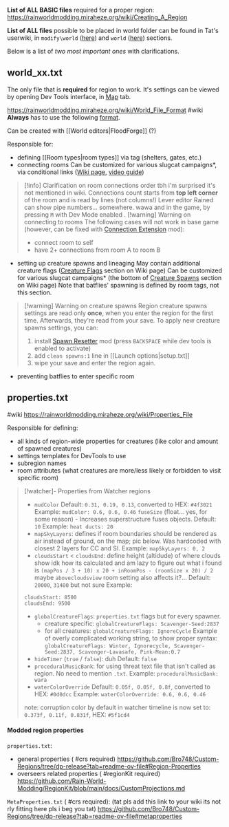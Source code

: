 **List of ALL BASIC files** required for a proper region:
https://rainworldmodding.miraheze.org/wiki/Creating_A_Region

**List of ALL files** possible to be placed in world folder can be found in Tat's userwiki, in `modify\world` ([here](https://rainworldmodding.miraheze.org/wiki/UserWiki:Tat0110#World)) and `world` ([here](https://rainworldmodding.miraheze.org/wiki/UserWiki:Tat0110#World_2)) sections.

Below is a list of *two most important ones* with clarifications.
## world_xx.txt
The only file that is **required** for region to work.
It's settings can be viewed by opening Dev Tools interface, in [Map](https://rainworldmodding.miraheze.org/wiki/Dev_Tools#tabber-tabpanel-Map-0) tab.

https://rainworldmodding.miraheze.org/wiki/World_File_Format  #wiki
**Always** has to use the following [format](https://rainworldmodding.miraheze.org/wiki/World_File_Format#Format).

Can be created with [[World editors|FloodForge]] (?)

Responsible for:
- defining [[Room types|room types]] via tag (shelters, gates, etc.)
- connecting rooms
	Can be customized for various slugcat campaigns\*, via conditional links ([Wiki page](https://rainworldmodding.miraheze.org/wiki/Downpour_Reference/File_Formats#world_xx.txt), [video guide](https://www.youtube.com/watch?v=mQfZwHSxNTA))
> [!info] Clarification on room connections order
> tbh i'm surprised it's not mentioned in wiki.
> Connections count starts from **top left corner** of the room and is read by lines (not columns!)
> Lever editor Rained can show pipe numbers... somewhere. wawa
> and in the game, by pressing `M` with Dev Mode enabled
	.
> [!warning] Warning on connecting to rooms
>The following cases will not work in base game (however, can be fixed with [Connection Extension](https://steamcommunity.com/sharedfiles/filedetails/?id=3458613978) mod):
>- connect room to self
>- have 2+ connections from room A to room B
- setting up creature spawns and lineaging
	May contain additional creature flags ([Creature Flags](https://rainworldmodding.miraheze.org/wiki/World_File_Format#Creature_Flags) section on Wiki page)
	Can be customized for various slugcat campaigns\* (the bottom of [Creature Spawns](https://rainworldmodding.miraheze.org/wiki/World_File_Format#Creature_Spawns) section on Wiki page)
	Note that batflies' spawning is defined by room tags, not this section.
> [!warning] Warning on creature spawns
> Region creature spawns settings are read only **once**, when you enter the region for the first time. Afterwards, they're read from your save.
> To apply new creature spawns settings, you can:
> 1) install [Spawn Resetter](https://steamcommunity.com/sharedfiles/filedetails/?id=3232143310) mod (press `BACKSPACE` while dev tools is enabled to activate)
> 2) add `clean spawns:1` line in [[Launch options|setup.txt]]
> 3) wipe your save and enter the region again.
- preventing batflies to enter specific room

## properties.txt
#wiki
https://rainworldmodding.miraheze.org/wiki/Properties_File

Responsible for defining:
- all kinds of region-wide properties for creatures (like color and amount of spawned creatures)
- settings templates for DevTools to use
- subregion names
- room attributes (what creatures are more/less likely or forbidden to visit specific room)

> [!watcher]- Properties from Watcher regions
> - `mudColor`
> Default: `0.31, 0.19, 0.13`, converted to HEX: `#4f3021`
> Example: `mudColor: 0.6, 0.6, 0.46`
> `fuseSize` (float... yes, for some reason) - Increases superstructure fuses objects.
> Default: `10`
> Example: `heat ducts: 20`
> - `mapSkyLayers`: defines if room boundaries should be rendered as air instead of ground, on the map; pic below. Was hardcoded with closest 2 layers for CC and SI.
> Example: `mapSkyLayers: 0, 2`
> - `cloudsStart` < `cloudsEnd`: define height (altidude) of where clouds show
> idk how its calculated and am lazy to figure out
> what i found is `(mapPos / 3 + 10) x 20 + inRoomPos - (roomSize x 20) / 2`
> maybe `abovecloudsview` room setting also affects it?...
> Default: `20000`, `31400` but not sure
> Example:
> ```
> cloudsStart: 8500
> cloudsEnd: 9500
> ```
> - `globalCreatureFlags`: `properties.txt` flags but for every spawner.
> 	- creature specific: `globalCreatureFlags: Scavenger-Seed:2837`
> 	- for all creatures: `globalCreatureFlags: IgnoreCycle`
> Example of overly complicated working string, to show proper syntax:
> `globalCreatureFlags: Winter, Ignorecycle, Scavenger-Seed:2837, Scavenger-Lavasafe, Pink-Mean:0.7`
> - `hideTimer` (`true`  / `false`): duh
> Default: `false`
> - `proceduralMusicBank`: for using threat text file that isn't called as region. No need to mention `.txt`.
> Example: `proceduralMusicBank: wara`
> - `waterColorOverride`
> Default: `0.05f, 0.05f, 0.8f`, converted to HEX: `#0d0dcc`
> Example: `waterColorOverride: 0.6, 0.6, 0.46`
>
> note:
> corruption color by default in watcher timeline is now set to: `0.373f, 0.11f, 0.831f`, HEX: `#5f1cd4`


#### Modded region properties

`properties.txt`:
- general properties ( #crs required)
https://github.com/Bro748/Custom-Regions/tree/dp-release?tab=readme-ov-file#Region-Properties
- overseers related properties ( #regionKit required)
https://github.com/Rain-World-Modding/RegionKit/blob/main/docs/CustomProjections.md

`MetaProperties.txt` ( #crs required):
(tat pls add this link to your wiki its not rly fitting here pls i beg you tat)
https://github.com/Bro748/Custom-Regions/tree/dp-release?tab=readme-ov-file#metaproperties
